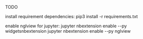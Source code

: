 TODO

install requirement dependencies:
    pip3 install -r requirements.txt

enable nglview for jupyter:
    jupyter nbextension enable --py widgetsnbextension
    jupyter nbextension enable --py nglview
